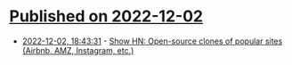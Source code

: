 # [Published on 2022-12-02](index.md)

* [2022-12-02, 18:43:31](https://news.ycombinator.com/item?id=33834847) - [Show HN: Open-source clones of popular sites (Airbnb, AMZ, Instagram, etc.)](https://github.com/GorvGoyl/Clone-Wars)
